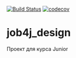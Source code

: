 [![Build Status](https://travis-ci.org/eskendarov/job4j_design.svg?branch=master)](https://travis-ci.org/eskendarov/job4j_design)
[![codecov](https://codecov.io/gh/eskendarov/job4j_design/branch/main/graph/badge.svg?token=BGZ9ADYOTF)](undefined)
# job4j_design
Проект для курса Junior